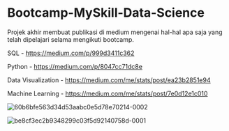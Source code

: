 # Bootcamp-MySkill-Data-Science

Projek akhir membuat publikasi di medium mengenai hal-hal apa saja yang telah dipelajari selama mengikuti bootcamp.

SQL - https://medium.com/p/999d3411c362

Python - https://medium.com/p/8047cc71dc8e

Data Visualization - https://medium.com/me/stats/post/ea23b2851e94

Machine Learning - https://medium.com/me/stats/post/7e0d12e1c010

![60b6bfe563d34d53aabc0e5d78e70214-0002](https://user-images.githubusercontent.com/108262868/205468161-0e51a876-8ecf-498b-8c4e-4d714b3b8575.jpg)

![be8cf3ec2b9348299c03f5d92140758d-0001](https://user-images.githubusercontent.com/108262868/205468172-5a53401f-e03a-4450-9b58-420ddf0c2a3a.jpg)
